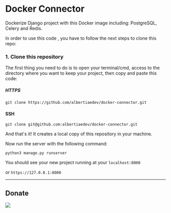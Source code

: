 # Docker Connector
Dockerize Django project with this Docker image including: PostgreSQL, Celery and Redis.

In order to use this code , you have to follow the next steps to clone this repo:

### 1. Clone this repository

The first thing you need to do is to open your terminal/cmd, access to the directory where you want to keep your project, then copy and paste this code:

##### HTTPS

```git clone https://github.com/albertiaedev/docker-connector.git```

#### SSH

```git clone git@github.com:albertiaedev/docker-connector.git```

And that's it! It creates a local copy of this repository in your machine.

Now run the server with the following command:

```python3 manage.py runserver```

You should see your new project running at your ```localhost:8000```

or ```https://127.0.0.1:8000```

<hr>

## Donate

<a href="https://www.paypal.com/paypalme/j2al444">
<img src="https://img.shields.io/badge/PayPal-00457C?style=for-the-badge&logo=paypal&logoColor=white" />
</a>
